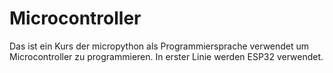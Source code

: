 # Microcontroller

Das ist ein Kurs der micropython als Programmiersprache verwendet um Microcontroller zu programmieren. In erster Linie werden ESP32 verwendet.

